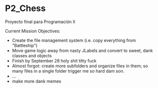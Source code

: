 # P2_Chess
Proyecto final para Programación II

Current Mission Objectives:
- Create the file management system (i.e. copy everything from "Battleship")
- Move game logic away from nasty JLabels and convert to sweet, dank classes and objects
- Finish by September 28 holy shit titty fuck
- Almost forgot: create more subfolders and organize files in them; so many files in a single folder trigger me so hard dam son.
- ...
- make more dank memes

